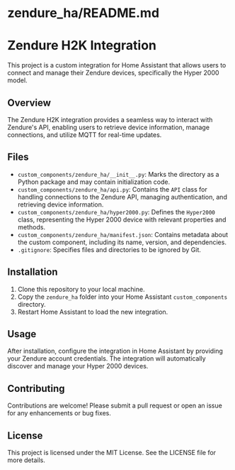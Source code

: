 # zendure_ha/README.md

# Zendure H2K Integration

This project is a custom integration for Home Assistant that allows users to connect and manage their Zendure devices, specifically the Hyper 2000 model.

## Overview

The Zendure H2K integration provides a seamless way to interact with Zendure's API, enabling users to retrieve device information, manage connections, and utilize MQTT for real-time updates.

## Files

- `custom_components/zendure_ha/__init__.py`: Marks the directory as a Python package and may contain initialization code.
- `custom_components/zendure_ha/api.py`: Contains the `API` class for handling connections to the Zendure API, managing authentication, and retrieving device information.
- `custom_components/zendure_ha/hyper2000.py`: Defines the `Hyper2000` class, representing the Hyper 2000 device with relevant properties and methods.
- `custom_components/zendure_ha/manifest.json`: Contains metadata about the custom component, including its name, version, and dependencies.
- `.gitignore`: Specifies files and directories to be ignored by Git.

## Installation

1. Clone this repository to your local machine.
2. Copy the `zendure_ha` folder into your Home Assistant `custom_components` directory.
3. Restart Home Assistant to load the new integration.

## Usage

After installation, configure the integration in Home Assistant by providing your Zendure account credentials. The integration will automatically discover and manage your Hyper 2000 devices.

## Contributing

Contributions are welcome! Please submit a pull request or open an issue for any enhancements or bug fixes.

## License

This project is licensed under the MIT License. See the LICENSE file for more details.